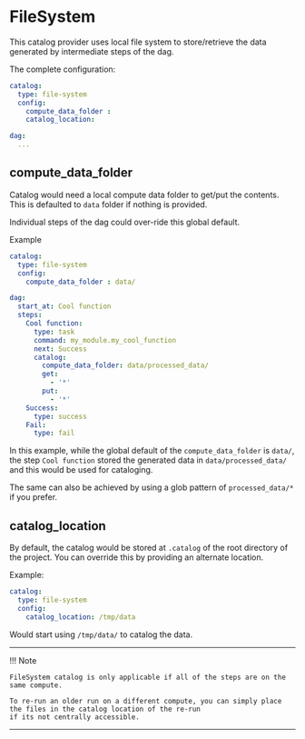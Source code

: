 # FileSystem

This catalog provider uses local file system to store/retrieve the data generated by intermediate steps of the dag.

The complete configuration:
```yaml
catalog:
  type: file-system
  config:
    compute_data_folder : 
    catalog_location: 

dag:
  ...
```

## compute_data_folder

Catalog would need a local compute data folder to get/put the contents. 
This is defaulted to ```data``` folder if nothing is provided.

Individual steps of the dag could over-ride this global default.

Example

```yaml
catalog:
  type: file-system
  config:
    compute_data_folder : data/

dag:
  start_at: Cool function
  steps:
    Cool function:
      type: task
      command: my_module.my_cool_function
      next: Success
      catalog:
        compute_data_folder: data/processed_data/
        get:
          - '*'
        put:
          - '*'
    Success:
      type: success
    Fail:
      type: fail
```

In this example, while the global default of the ```compute_data_folder``` is ```data/```, the step ```Cool function```
stored the generated data in ```data/processed_data/``` and this would be used for cataloging. 

The same can also be achieved by using a glob pattern of ```processed_data/*``` if you prefer. 

## catalog_location

By default, the catalog would be stored at ```.catalog``` of the root directory of the project. You can override this 
by providing an alternate location. 

Example:
```yaml
catalog:
  type: file-system
  config:
    catalog_location: /tmp/data
```

Would start using ```/tmp/data/``` to catalog the data. 


---
!!! Note

    FileSystem catalog is only applicable if all of the steps are on the same compute. 

    To re-run an older run on a different compute, you can simply place the files in the catalog location of the re-run
    if its not centrally accessible.

---